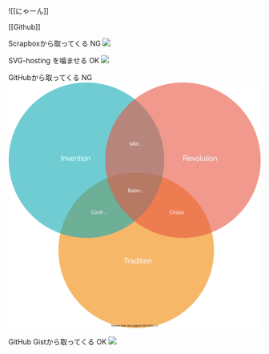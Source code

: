 ![[にゃーん]]

[[Github]]

Scrapboxから取ってくる NG
![](https://scrapbox.io/api/code/suto3/知識-icon/k.svg)

SVG-hosting を噛ませる OK
![](https://svg-hosting.vercel.app/api/svg?url=https://scrapbox.io/api/code/suto3/知識-icon/k.svg)


GitHubから取ってくる NG
![](https://github.com/suto3/git-public/blob/master/test.svg)

GitHub Gistから取ってくる OK
![](https://gist.githubusercontent.com/suto3/10a195d4767a909554b0920c1fc936cc/raw/7a43ec91d4211d0b655382e1f051a68a3abbabe1/e.svg)